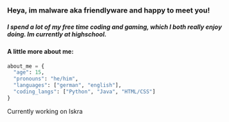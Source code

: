 ### Heya, im malware aka friendlyware and happy to meet you!
##### I spend a lot of my free time coding and gaming, which I both really enjoy doing. Im currently at highschool.


#### A little more about me:
```py
about_me = {
  "age": 15,
  "pronouns": "he/him",
  "languages": ["german", "english"],
  "coding_langs": ["Python", "Java", "HTML/CSS"]
}


```

Currently working on Iskra

<!--
**mvlwarekekw/mvlwarekekw** is a ✨ _special_ ✨ repository because its `README.md` (this file) appears on your GitHub profile.

Here are some ideas to get you started:

- 🔭 I’m currently working on ...
- 🌱 I’m currently learning ...
- 👯 I’m looking to collaborate on ...
- 🤔 I’m looking for help with ...
- 💬 Ask me about ...
- 📫 How to reach me: ...
- 😄 Pronouns: ...
- ⚡ Fun fact: ...
-->
